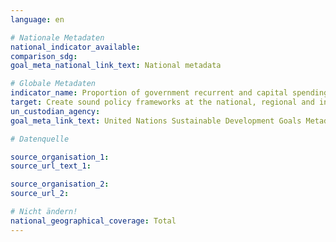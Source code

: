 ```yaml
---
language: en

# Nationale Metadaten
national_indicator_available:
comparison_sdg:
goal_meta_national_link_text: National metadata

# Globale Metadaten
indicator_name: Proportion of government recurrent and capital spending to sectors that disproportionately benefit women, the poor and vulnerable groups
target: Create sound policy frameworks at the national, regional and international levels, based on pro-poor and gender-sensitive development strategies, to support accelerated investment in poverty eradication actions
un_custodian_agency:
goal_meta_link_text: United Nations Sustainable Development Goals Metadata

# Datenquelle

source_organisation_1:
source_url_text_1:

source_organisation_2:
source_url_2:

# Nicht ändern!
national_geographical_coverage: Total
---
```

